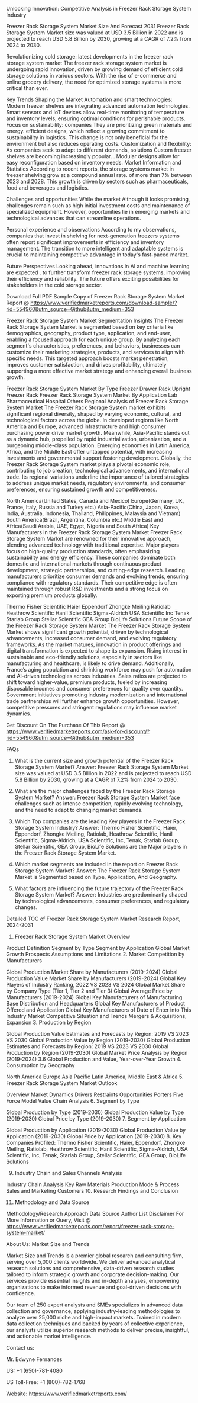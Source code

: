 Unlocking Innovation: Competitive Analysis in Freezer Rack Storage System Industry


Freezer Rack Storage System Market Size And Forecast 2031
Freezer Rack Storage System Market size was valued at USD 3.5 Billion in 2022 and is projected to reach USD 5.8 Billion by 2030, growing at a CAGR of 7.2% from 2024 to 2030.

Revolutionizing cold storage: latest developments in the freezer rack storage system market
The freezer rack storage system market is undergoing rapid innovation, driven by growing demand of efficient cold storage solutions in various sectors. With the rise of e-commerce and online grocery delivery, the need for optimized storage systems is more critical than ever.

Key Trends Shaping the Market
Automation and smart technologies: Modern freezer shelves are integrating advanced automation technologies. Smart sensors and IoT devices allow real-time monitoring of temperature and inventory levels, ensuring optimal conditions for perishable products.
Focus on sustainability: companies They are prioritizing green materials and energy. efficient designs, which reflect a growing commitment to sustainability in logistics. This change is not only beneficial for the environment but also reduces operating costs.
Customization and flexibility: As companies seek to adapt to different demands, solutions Custom freezer shelves are becoming increasingly popular. . Modular designs allow for easy reconfiguration based on inventory needs.
Market Information and Statistics
According to recent reports, the storage systems market in freezer shelving grow at a compound annual rate. of more than 7% between 2023 and 2028. This growth is driven by sectors such as pharmaceuticals, food and beverages and logistics.

Challenges and opportunities
While the market Although it looks promising, challenges remain such as high initial investment costs and maintenance of specialized equipment. However, opportunities lie in emerging markets and technological advances that can streamline operations.

Personal experience and observations
According to my observations, companies that invest in shelving for next-generation freezers systems often report significant improvements in efficiency and inventory management. The transition to more intelligent and adaptable systems is crucial to maintaining competitive advantage in today's fast-paced market.

Future Perspectives
Looking ahead, innovations in AI and machine learning are expected . to further transform freezer rack storage systems, improving their efficiency and reliability. The future offers exciting possibilities for stakeholders in the cold storage sector.

Download Full PDF Sample Copy of Freezer Rack Storage System Market Report @ https://www.verifiedmarketreports.com/download-sample/?rid=554960&utm_source=Github&utm_medium=353

Freezer Rack Storage System Market Segmentation Insights
The Freezer Rack Storage System Market is segmented based on key criteria like demographics, geography, product type, application, and end-user, enabling a focused approach for each unique group. By analyzing each segment's characteristics, preferences, and behaviors, businesses can customize their marketing strategies, products, and services to align with specific needs. This targeted approach boosts market penetration, improves customer satisfaction, and drives profitability, ultimately supporting a more effective market strategy and enhancing overall business growth.

Freezer Rack Storage System Market By Type
Freezer Drawer Rack
Upright Freezer Rack
Freezer Rack Storage System Market By Application
Lab
Pharmaceutical
Hospital
Others
Regional Analysis of Freezer Rack Storage System Market
The Freezer Rack Storage System market exhibits significant regional diversity, shaped by varying economic, cultural, and technological factors across the globe. In developed regions like North America and Europe, advanced infrastructure and high consumer purchasing power drive market growth. Meanwhile, Asia-Pacific stands out as a dynamic hub, propelled by rapid industrialization, urbanization, and a burgeoning middle-class population. Emerging economies in Latin America, Africa, and the Middle East offer untapped potential, with increasing investments and governmental support fostering development. Globally, the Freezer Rack Storage System market plays a pivotal economic role, contributing to job creation, technological advancements, and international trade. Its regional variations underline the importance of tailored strategies to address unique market needs, regulatory environments, and consumer preferences, ensuring sustained growth and competitiveness.

North America(United States, Canada and Mexico)
Europe(Germany, UK, France, Italy, Russia and Turkey etc.)
Asia-Pacific(China, Japan, Korea, India, Australia, Indonesia, Thailand, Philippines, Malaysia and Vietnam)
South America(Brazil, Argentina, Columbia etc.)
Middle East and Africa(Saudi Arabia, UAE, Egypt, Nigeria and South Africa)
Key Manufacturers in the Freezer Rack Storage System Market
Freezer Rack Storage System Market are renowned for their innovative approach, blending advanced technology with traditional expertise. Major players focus on high-quality production standards, often emphasizing sustainability and energy efficiency. These companies dominate both domestic and international markets through continuous product development, strategic partnerships, and cutting-edge research. Leading manufacturers prioritize consumer demands and evolving trends, ensuring compliance with regulatory standards. Their competitive edge is often maintained through robust R&D investments and a strong focus on exporting premium products globally.

Thermo Fisher Scientific
Haier
Eppendorf
Zhongke Meiling
Ratiolab
Heathrow Scientific
Hanil Scientific
Sigma-Aldrich
USA Scientific
Inc
Tenak
Starlab Group
Stellar Scientific
GEA Group
BioLife Solutions
Future Scope of the Freezer Rack Storage System Market
The Freezer Rack Storage System Market shows significant growth potential, driven by technological advancements, increased consumer demand, and evolving regulatory frameworks. As the market matures, innovation in product offerings and digital transformation is expected to shape its expansion. Rising interest in sustainable and eco-friendly solutions, especially in sectors like manufacturing and healthcare, is likely to drive demand. Additionally, France’s aging population and shrinking workforce may push for automation and AI-driven technologies across industries. Sales ratios are projected to shift toward higher-value, premium products, fueled by increasing disposable incomes and consumer preferences for quality over quantity. Government initiatives promoting industry modernization and international trade partnerships will further enhance growth opportunities. However, competitive pressures and stringent regulations may influence market dynamics.

Get Discount On The Purchase Of This Report @ https://www.verifiedmarketreports.com/ask-for-discount/?rid=554960&utm_source=Github&utm_medium=353

FAQs
1. What is the current size and growth potential of the Freezer Rack Storage System Market?
Answer: Freezer Rack Storage System Market size was valued at USD 3.5 Billion in 2022 and is projected to reach USD 5.8 Billion by 2030, growing at a CAGR of 7.2% from 2024 to 2030.

2. What are the major challenges faced by the Freezer Rack Storage System Market?
Answer: Freezer Rack Storage System Market face challenges such as intense competition, rapidly evolving technology, and the need to adapt to changing market demands.

3. Which Top companies are the leading Key players in the Freezer Rack Storage System Industry?
Answer: Thermo Fisher Scientific, Haier, Eppendorf, Zhongke Meiling, Ratiolab, Heathrow Scientific, Hanil Scientific, Sigma-Aldrich, USA Scientific, Inc, Tenak, Starlab Group, Stellar Scientific, GEA Group, BioLife Solutions are the Major players in the Freezer Rack Storage System Market.

4. Which market segments are included in the report on Freezer Rack Storage System Market?
Answer: The Freezer Rack Storage System Market is Segmented based on Type, Application, And Geography.

5. What factors are influencing the future trajectory of the Freezer Rack Storage System Market?
Answer: Industries are predominantly shaped by technological advancements, consumer preferences, and regulatory changes.

Detailed TOC of Freezer Rack Storage System Market Research Report, 2024-2031
1. Freezer Rack Storage System Market Overview

Product Definition
Segment by Type
Segment by Application
Global Market Growth Prospects
Assumptions and Limitations
2. Market Competition by Manufacturers

Global Production Market Share by Manufacturers (2019-2024)
Global Production Value Market Share by Manufacturers (2019-2024)
Global Key Players of Industry Ranking, 2022 VS 2023 VS 2024
Global Market Share by Company Type (Tier 1, Tier 2 and Tier 3)
Global Average Price by Manufacturers (2019-2024)
Global Key Manufacturers of Manufacturing Base Distribution and Headquarters
Global Key Manufacturers of Product Offered and Application
Global Key Manufacturers of Date of Enter into This Industry
Market Competitive Situation and Trends
Mergers & Acquisitions, Expansion
3. Production by Region

Global Production Value Estimates and Forecasts by Region: 2019 VS 2023 VS 2030
Global Production Value by Region (2019-2030)
Global Production Estimates and Forecasts by Region: 2019 VS 2023 VS 2030
Global Production by Region (2019-2030)
Global Market Price Analysis by Region (2019-2024) 3.6 Global Production and Value, Year-over-Year Growth
4. Consumption by Geography

North America
Europe
Asia Pacific
Latin America, Middle East & Africa
5. Freezer Rack Storage System Market Outlook

Overview
Market Dynamics
Drivers
Restraints
Opportunities
Porters Five Force Model
Value Chain Analysis 
6. Segment by Type

Global Production by Type (2019-2030)
Global Production Value by Type (2019-2030)
Global Price by Type (2019-2030)
7. Segment by Application

Global Production by Application (2019-2030)
Global Production Value by Application (2019-2030)
Global Price by Application (2019-2030)
8. Key Companies Profiled: Thermo Fisher Scientific, Haier, Eppendorf, Zhongke Meiling, Ratiolab, Heathrow Scientific, Hanil Scientific, Sigma-Aldrich, USA Scientific, Inc, Tenak, Starlab Group, Stellar Scientific, GEA Group, BioLife Solutions

9. Industry Chain and Sales Channels Analysis

Industry Chain Analysis
Key Raw Materials
Production Mode & Process
Sales and Marketing
Customers
10. Research Findings and Conclusion

11. Methodology and Data Source

Methodology/Research Approach
Data Source
Author List
Disclaimer
For More Information or Query, Visit @ https://www.verifiedmarketreports.com/report/freezer-rack-storage-system-market/

About Us: Market Size and Trends

Market Size and Trends is a premier global research and consulting firm, serving over 5,000 clients worldwide. We deliver advanced analytical research solutions and comprehensive, data-driven research studies tailored to inform strategic growth and corporate decision-making. Our services provide essential insights and in-depth analyses, empowering organizations to make informed revenue and goal-driven decisions with confidence.

Our team of 250 expert analysts and SMEs specializes in advanced data collection and governance, applying industry-leading methodologies to analyze over 25,000 niche and high-impact markets. Trained in modern data collection techniques and backed by years of collective experience, our analysts utilize superior research methods to deliver precise, insightful, and actionable market intelligence.

Contact us:

Mr. Edwyne Fernandes

US: +1 (650)-781-4080

US Toll-Free: +1 (800)-782-1768

Website: https://www.verifiedmarketreports.com/
